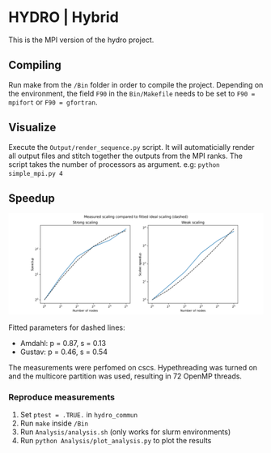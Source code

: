 # HYDRO | Hybrid

This is the MPI version of the hydro project.

## Compiling

Run make from the ``/Bin`` folder in order to compile the project. Depending on the environment, the field ``F90`` in the ``Bin/Makefile`` needs to be set to ``F90 = mpifort`` or ``F90 = gfortran``.

## Visualize

Execute the ``Output/render_sequence.py`` script. It will automaticially render all output files and stitch together the outputs from the MPI ranks. The script takes the number of processors as argument. e.g: ``python simple_mpi.py 4``


## Speedup
![Alt text](TP_hydro/Analysis/scaling_hybrid.svg)

Fitted parameters for dashed lines:
- Amdahl: p = 0.87, s = 0.13
- Gustav: p = 0.46, s = 0.54

The measurements were perfomed on cscs. Hypethreading was turned on and the multicore partition was used, resulting in 72 OpenMP threads.

### Reproduce measurements

1. Set ``ptest = .TRUE.`` in ``hydro_commun``
2. Run ``make`` inside ``/Bin``
3. Run ``Analysis/analysis.sh`` (only works for slurm environments)
4. Run ``python Analysis/plot_analysis.py`` to plot the results